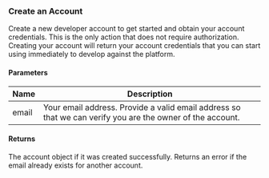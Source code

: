 ### Create an Account

Create a new developer account to get started and obtain your account credentials. This is the only action that does not require authorization. Creating your account will return your account credentials that you can start using immediately to develop against the platform.

#### Parameters

<table>
    <thead>
        <tr>
            <th>Name</th>
            <th>Description</th>
        </tr>
    </thead>
    <tbody>
        <tr>
            <td>email</td>
            <td>Your email address. Provide a valid email address so that we can verify you are the owner of the account.</td>
        </tr>
    </tbody>
</table>

#### Returns

The account object if it was created successfully. Returns an error if the email already exists for another account.
